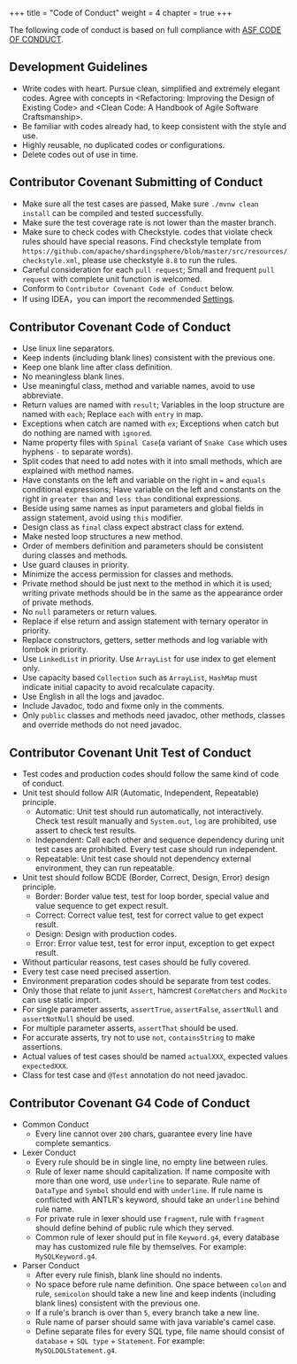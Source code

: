 +++
title = "Code of Conduct" 
weight = 4
chapter = true
+++

The following code of conduct is based on full compliance with [ASF CODE OF CONDUCT](https://www.apache.org/foundation/policies/conduct.html).

## Development Guidelines

 - Write codes with heart. Pursue clean, simplified and extremely elegant codes. Agree with concepts in &lt;Refactoring: Improving the Design of Existing Code&gt; and &lt;Clean Code: A Handbook of Agile Software Craftsmanship&gt;.
 - Be familiar with codes already had, to keep consistent with the style and use.
 - Highly reusable, no duplicated codes or configurations.
 - Delete codes out of use in time.

## Contributor Covenant Submitting of Conduct

 - Make sure all the test cases are passed, Make sure `./mvnw clean install` can be compiled and tested successfully.
 - Make sure the test coverage rate is not lower than the master branch.
 - Make sure to check codes with Checkstyle. codes that violate check rules should have special reasons. Find checkstyle template from `https://github.com/apache/shardingsphere/blob/master/src/resources/checkstyle.xml`, please use checkstyle `8.8` to run the rules.
 - Careful consideration for each `pull request`; Small and frequent `pull request` with complete unit function is welcomed.
 - Conform to `Contributor Covenant Code of Conduct` below.
 - If using IDEA，you can import the recommended [Settings](https://shardingsphere.apache.org/community/data/shardingsphere-settings.jar).

## Contributor Covenant Code of Conduct

 - Use linux line separators.
 - Keep indents (including blank lines) consistent with the previous one.
 - Keep one blank line after class definition.
 - No meaningless blank lines.
 - Use meaningful class, method and variable names, avoid to use abbreviate. 
 - Return values are named with `result`; Variables in the loop structure are named with `each`; Replace `each` with `entry` in map.
 - Exceptions when catch are named with `ex`; Exceptions when catch but do nothing are named with `ignored`.
 - Name property files with `Spinal Case`(a variant of `Snake Case` which uses hyphens `-` to separate words). 
 - Split codes that need to add notes with it into small methods, which are explained with method names.
 - Have constants on the left and variable on the right in `=` and `equals` conditional expressions; Have variable on the left and constants on the right in `greater than` and `less than` conditional expressions.
 - Beside using same names as input parameters and global fields in assign statement, avoid using `this` modifier.
 - Design class as `final` class expect abstract class for extend.
 - Make nested loop structures a new method.
 - Order of members definition and parameters should be consistent during classes and methods.
 - Use guard clauses in priority.
 - Minimize the access permission for classes and methods.
 - Private method should be just next to the method in which it is used; writing private methods should be in the same as the appearance order of private methods.
 - No `null` parameters or return values.
 - Replace if else return and assign statement with ternary operator in priority.
 - Replace constructors, getters, setter methods and log variable with lombok in priority.
 - Use `LinkedList`  in priority. Use `ArrayList` for use index to get element only.
 - Use capacity based `Collection` such as `ArrayList`, `HashMap` must indicate initial capacity to avoid recalculate capacity.
 - Use English in all the logs and javadoc.
 - Include Javadoc, todo and fixme only in the comments.
 - Only `public` classes and methods need javadoc, other methods, classes and override methods do not need javadoc.

## Contributor Covenant Unit Test of Conduct

 - Test codes and production codes should follow the same kind of code of conduct.
 - Unit test should follow AIR (Automatic, Independent, Repeatable) principle.
   - Automatic: Unit test should run automatically, not interactively. Check test result manually and `System.out`, `log` are prohibited, use assert to check test results.
   - Independent: Call each other and sequence dependency during unit test cases are prohibited. Every test case should run independent.
   - Repeatable: Unit test case should not dependency external environment, they can run repeatable.
 - Unit test should follow BCDE (Border, Correct, Design, Error) design principle.
   - Border: Border value test, test for loop border, special value and value sequence to get expect result.
   - Correct: Correct value test, test for correct value to get expect result.
   - Design: Design with production codes.
   - Error: Error value test, test for error input, exception to get expect result.
 - Without particular reasons, test cases should be fully covered.
 - Every test case need precised assertion.
 - Environment preparation codes should be separate from test codes.
 - Only those that relate to junit `Assert`, hamcrest `CoreMatchers` and `Mockito` can use static import.
 - For single parameter asserts, `assertTrue`, `assertFalse`, `assertNull` and `assertNotNull` should be used.
 - For multiple parameter asserts, `assertThat` should be used.
 - For accurate asserts, try not to use `not`, `containsString` to make assertions.
 - Actual values of test cases should be named `actualXXX`, expected values `expectedXXX`.
 - Class for test case and `@Test` annotation do not need javadoc.

## Contributor Covenant G4 Code of Conduct
 - Common Conduct
   - Every line cannot over `200` chars, guarantee every line have complete semantics.
 - Lexer Conduct
   - Every rule should be in single line, no empty line between rules.
   - Rule of lexer name should capitalization. If name composite with more than one word, use `underline` to separate. Rule name of `DataType` and `Symbol` should end with `underline`. If rule name is conflicted with ANTLR's keyword, should take an `underline` behind rule name.
   - For private rule in lexer should use `fragment`, rule with `fragment` should define behind of public rule which they served.
   - Common rule of lexer should put in file `Keyword.g4`, every database may has customized rule file by themselves. For example: `MySQLKeyword.g4`.
 - Parser Conduct
   - After every rule finish, blank line should no indents.
   - No space before rule name definition. One space between `colon` and rule, `semicolon` should take a new line and keep indents (including blank lines) consistent with the previous one.
   - If a rule's branch is over than `5`, every branch take a new line.
   - Rule name of parser should same with java variable's camel case.
   - Define separate files for every SQL type, file name should consist of `database` + `SQL type` + `Statement`. For example: `MySQLDQLStatement.g4`.
